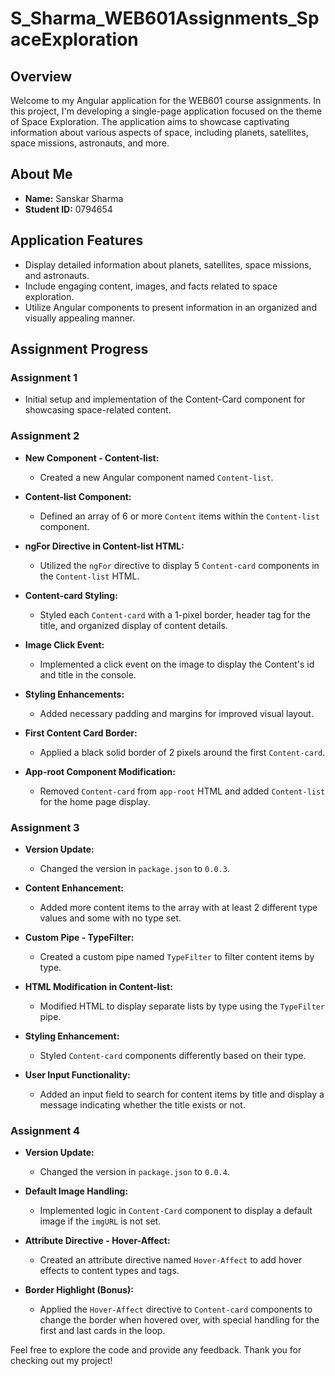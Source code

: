 # S_Sharma_WEB601Assignments_SpaceExploration

## Overview

Welcome to my Angular application for the WEB601 course assignments. In this project, I'm developing a single-page application focused on the theme of Space Exploration. The application aims to showcase captivating information about various aspects of space, including planets, satellites, space missions, astronauts, and more.

## About Me

- **Name:** Sanskar Sharma
- **Student ID:** 0794654

## Application Features

- Display detailed information about planets, satellites, space missions, and astronauts.
- Include engaging content, images, and facts related to space exploration.
- Utilize Angular components to present information in an organized and visually appealing manner.

## Assignment Progress

### Assignment 1

- Initial setup and implementation of the Content-Card component for showcasing space-related content.

### Assignment 2

- **New Component - Content-list:**
   - Created a new Angular component named `Content-list`.

- **Content-list Component:**
   - Defined an array of 6 or more `Content` items within the `Content-list` component.

- **ngFor Directive in Content-list HTML:**
   - Utilized the `ngFor` directive to display 5 `Content-card` components in the `Content-list` HTML.

- **Content-card Styling:**
   - Styled each `Content-card` with a 1-pixel border, header tag for the title, and organized display of content details.

- **Image Click Event:**
   - Implemented a click event on the image to display the Content's id and title in the console.

- **Styling Enhancements:**
   - Added necessary padding and margins for improved visual layout.

- **First Content Card Border:**
   - Applied a black solid border of 2 pixels around the first `Content-card`.

- **App-root Component Modification:**
   - Removed `Content-card` from `app-root` HTML and added `Content-list` for the home page display.

### Assignment 3

- **Version Update:**
   - Changed the version in `package.json` to `0.0.3`.

- **Content Enhancement:**
   - Added more content items to the array with at least 2 different type values and some with no type set.

- **Custom Pipe - TypeFilter:**
   - Created a custom pipe named `TypeFilter` to filter content items by type.

- **HTML Modification in Content-list:**
   - Modified HTML to display separate lists by type using the `TypeFilter` pipe.

- **Styling Enhancement:**
   - Styled `Content-card` components differently based on their type.

- **User Input Functionality:**
   - Added an input field to search for content items by title and display a message indicating whether the title exists or not.

### Assignment 4

- **Version Update:**
   - Changed the version in `package.json` to `0.0.4`.

- **Default Image Handling:**
   - Implemented logic in `Content-Card` component to display a default image if the `imgURL` is not set.

- **Attribute Directive - Hover-Affect:**
   - Created an attribute directive named `Hover-Affect` to add hover effects to content types and tags.

- **Border Highlight (Bonus):**
   - Applied the `Hover-Affect` directive to `Content-card` components to change the border when hovered over, with special handling for the first and last cards in the loop.

Feel free to explore the code and provide any feedback. Thank you for checking out my project!
